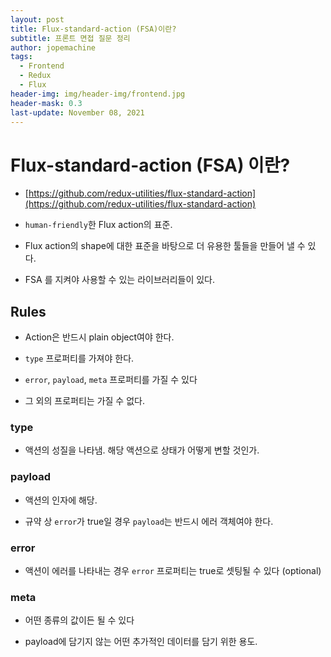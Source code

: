 ```yaml
---
layout: post
title: Flux-standard-action (FSA)이란?
subtitle: 프론트 면접 질문 정리
author: jopemachine
tags:
  - Frontend
  - Redux
  - Flux
header-img: img/header-img/frontend.jpg
header-mask: 0.3
last-update: November 08, 2021
---
```


# Flux-standard-action (FSA) 이란?

- [https://github.com/redux-utilities/flux-standard-action](https://github.com/redux-utilities/flux-standard-action)

- `human-friendly`한 Flux action의 표준.

- Flux action의 shape에 대한 표준을 바탕으로 더 유용한 툴들을 만들어 낼 수 있다.

- FSA 를 지켜야 사용할 수 있는 라이브러리들이 있다.

## Rules

- Action은 반드시 plain object여야 한다.

- `type` 프로퍼티를 가져야 한다.

- `error`, `payload`, `meta` 프로퍼티를 가질 수 있다

- 그 외의 프로퍼티는 가질 수 없다.

### type

- 액션의 성질을 나타냄. 해당 액션으로 상태가 어떻게 변할 것인가.

### payload

- 액션의 인자에 해당.

- 규약 상 `error`가 true일 경우 `payload`는 반드시 에러 객체여야 한다.

### error

- 액션이 에러를 나타내는 경우 `error` 프로퍼티는 true로 셋팅될 수 있다 (optional)

### meta

- 어떤 종류의 값이든 될 수 있다

- payload에 담기지 않는 어떤 추가적인 데이터를 담기 위한 용도.
